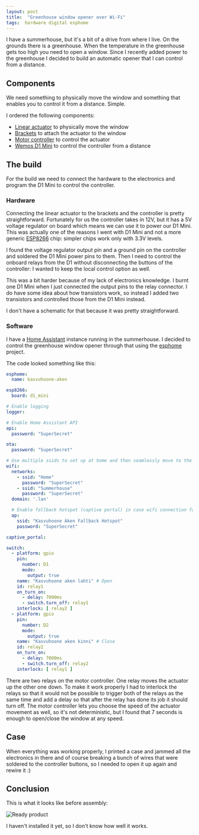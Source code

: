 ```yaml
---
layout: post
title:  "Greenhouse window opener over Wi-Fi"
tags:  hardware digital esphome
---
```


I have a summerhouse, but it's a bit of a drive from where I live. On the grounds there is a
greenhouse. When the temperature in the greenhouse gets too high you need to open a window. Since I
recently added power to the greenhouse I decided to build an automatic opener that I can control
from a distance.

## Components

We need something to physically move the window and something that enables you to control it from a
distance. Simple.

I ordered the following components:

- [Linear actuator][linear-actuator] to physically move the window
- [Brackets][brackets] to attach the actuator to the window
- [Motor controller][motor-controller] to control the actuator
- [Wemos D1 Mini][wemos-d1-mini] to control the controller from a distance

## The build

For the build we need to connect the hardware to the electronics and program the D1 Mini to control
the controller.

### Hardware

Connecting the linear actuator to the brackets and the controller is pretty straightforward.
Fortunately for us the controller takes in 12V, but it has a 5V voltage regulator on board which
means we can use it to power our D1 Mini. This was actually one of the reasons I went with D1 Mini
and not a more generic [ESP8266][esp8266] chip: simpler chips work only with 3.3V levels.

I found the voltage regulator output pin and a ground pin on the controller and soldered the D1 Mini
power pins to them. Then I need to control the onboard relays from the D1 without disconnecting the
buttons of the controller: I wanted to keep the local control option as well.

This was a bit harder because of my lack of electronics knowledge. I burnt one D1 Mini when I just
connected the output pins to the relay connector. I do have some idea about how transistors work, so
instead I added two transistors and controlled those from the D1 Mini instead.

I don't have a schematic for that because it was pretty straightforward.

### Software

I have a [Home Assistant][hass] instance running in the summerhouse. I decided to control the
greenhouse window opener through that using the [esphome][esphome] project.

The code looked something like this:

```yaml
esphome:
  name: kasvuhoone-aken

esp8266:
  board: d1_mini

# Enable logging
logger:

# Enable Home Assistant API
api:
  password: "SuperSecret"

ota:
  password: "SuperSecret"

# Use multiple ssids to set up at home and then seamlessly move to the summerhouse
wifi:
  networks:
    - ssid: "Home"
      password: "SuperSecret"
    - ssid: "Summerhouse"
      password: "SuperSecret"
  domain: '.lan'

  # Enable fallback hotspot (captive portal) in case wifi connection fails
  ap:
    ssid: "Kasvuhoone Aken Fallback Hotspot"
    password: "SuperSecret"

captive_portal:

switch:
  - platform: gpio
    pin:
      number: D1
      mode:
        output: true
    name: "Kasvuhoone aken lahti" # Open
    id: relay1
    on_turn_on:
      - delay: 7000ms
      - switch.turn_off: relay1
    interlock: [ relay2 ]
  - platform: gpio
    pin:
      number: D2
      mode:
        output: true
    name: "Kasvuhoone aken kinni" # Close
    id: relay2
    on_turn_on:
      - delay: 7000ms
      - switch.turn_off: relay2
    interlock: [ relay1 ]

```

There are two relays on the motor controller. One relay moves the actuator up the other one down. To
make it work properly I had to interlock the relays so that it would not be possible to trigger both
of the relays as the same time and add a delay so that after the relay has done its job it should
turn off. The motor controller lets you choose the speed of the actuator movement as well, so it's
not deterministic, but I found that 7 seconds is enough to open/close the window at any speed.

## Case

When everything was working properly, I printed a case and jammed all the electronics in there and
of course breaking a bunch of wires that were soldered to the controller buttons, so I needed to open
it up again and rewire it :)

## Conclusion

This is what it looks like before assembly:

![Ready product](/assets/images/greenhouse/ready.webp)

I haven't installed it yet, so I don't know how well it works.

[linear-actuator]: https://www.aliexpress.com/item/4000849922418.html

[motor-controller]: https://www.aliexpress.com/item/4001361732892.html

[brackets]: https://www.aliexpress.com/item/1005002284542332.html

[wemos-d1-mini]: https://www.wemos.cc/en/latest/d1/d1_mini.html

[esp8266]: https://en.wikipedia.org/wiki/ESP8266

[hass]: https://www.home-assistant.io

[esphome]: https://esphome.io
